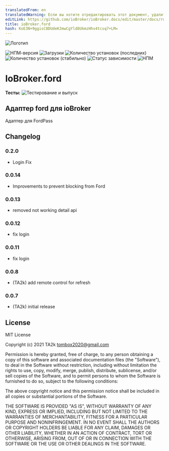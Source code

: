 ```yaml
---
translatedFrom: en
translatedWarning: Если вы хотите отредактировать этот документ, удалите поле «translationFrom», в противном случае этот документ будет снова автоматически переведен
editLink: https://github.com/ioBroker/ioBroker.docs/edit/master/docs/ru/adapterref/iobroker.ford/README.md
title: ioBroker.ford
hash: KoE3N+9ggisC8DUdeKJmwCgYld8UkmzHhv4tcsq7+LM=
---
```

![Логотип](../../../en/adapterref/iobroker.ford/admin/ford.png)

![НПМ-версия](https://img.shields.io/npm/v/iobroker.ford.svg)
![Загрузки](https://img.shields.io/npm/dm/iobroker.ford.svg)
![Количество установок (последних)](https://iobroker.live/badges/ford-installed.svg)
![Количество установок (стабильно)](https://iobroker.live/badges/ford-stable.svg)
![Статус зависимости](https://img.shields.io/david/TA2k/iobroker.ford.svg)
![НПМ](https://nodei.co/npm/iobroker.ford.png?downloads=true)

# IoBroker.ford
**Тесты:** ![Тестирование и выпуск](https://github.com/TA2k/ioBroker.ford/workflows/Test%20and%20Release/badge.svg)

## Адаптер ford для ioBroker
Адаптер для FordPass

## Changelog

### 0.2.0

- Login Fix

### 0.0.14

- Improvements to prevent blocking from Ford

### 0.0.13

- removed not working detail api

### 0.0.12

- fix login

### 0.0.11

- fix login

### 0.0.8

- (TA2k) add remote control for refresh

### 0.0.7

- (TA2k) initial release

## License

MIT License

Copyright (c) 2021 TA2k <tombox2020@gmail.com>

Permission is hereby granted, free of charge, to any person obtaining a copy
of this software and associated documentation files (the "Software"), to deal
in the Software without restriction, including without limitation the rights
to use, copy, modify, merge, publish, distribute, sublicense, and/or sell
copies of the Software, and to permit persons to whom the Software is
furnished to do so, subject to the following conditions:

The above copyright notice and this permission notice shall be included in all
copies or substantial portions of the Software.

THE SOFTWARE IS PROVIDED "AS IS", WITHOUT WARRANTY OF ANY KIND, EXPRESS OR
IMPLIED, INCLUDING BUT NOT LIMITED TO THE WARRANTIES OF MERCHANTABILITY,
FITNESS FOR A PARTICULAR PURPOSE AND NONINFRINGEMENT. IN NO EVENT SHALL THE
AUTHORS OR COPYRIGHT HOLDERS BE LIABLE FOR ANY CLAIM, DAMAGES OR OTHER
LIABILITY, WHETHER IN AN ACTION OF CONTRACT, TORT OR OTHERWISE, ARISING FROM,
OUT OF OR IN CONNECTION WITH THE SOFTWARE OR THE USE OR OTHER DEALINGS IN THE
SOFTWARE.